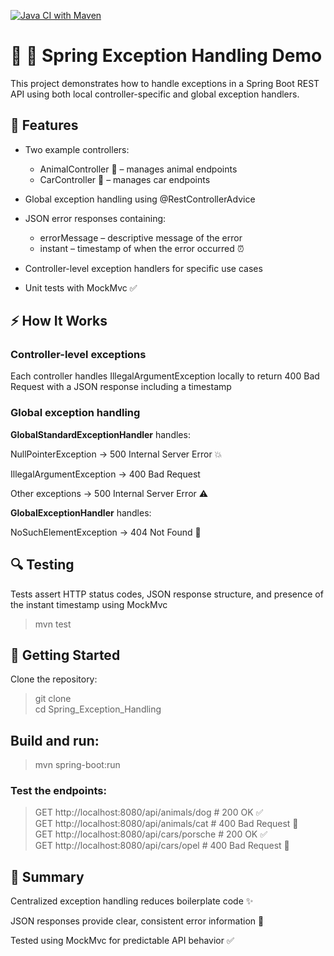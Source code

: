 [![Java CI with Maven](https://github.com/nina-bornemann/Spring_Exception_Handling/actions/workflows/maven.yml/badge.svg)](https://github.com/nina-bornemann/Spring_Exception_Handling/actions/workflows/maven.yml)

# 🐾 🚗 Spring Exception Handling Demo

This project demonstrates how to handle exceptions in a Spring Boot REST 
API using both local controller-specific and global exception handlers.

## 🌟 Features
- Two example controllers:
  - AnimalController 🐶 – manages animal endpoints
  - CarController 🚗 – manages car endpoints

- Global exception handling using @RestControllerAdvice
- JSON error responses containing:
  - errorMessage – descriptive message of the error
  - instant – timestamp of when the error occurred ⏰
- Controller-level exception handlers for specific use cases
- Unit tests with MockMvc ✅

## ⚡ How It Works
### Controller-level exceptions
Each controller handles IllegalArgumentException locally to return 400 
Bad Request with a JSON response including a timestamp

### Global exception handling
**GlobalStandardExceptionHandler** handles:

NullPointerException → 500 Internal Server Error 💥

IllegalArgumentException → 400 Bad Request

Other exceptions → 500 Internal Server Error ⚠️

**GlobalExceptionHandler** handles: 

NoSuchElementException → 404 Not Found 🛑

## 🔍 Testing
Tests assert HTTP status codes, JSON response structure, and presence of 
the instant timestamp using MockMvc 
> mvn test

## 🚀 Getting Started
Clone the repository:
> git clone <your-repo-url>  
> cd Spring_Exception_Handling

## Build and run:
> mvn spring-boot:run

### Test the endpoints:
> GET http://localhost:8080/api/animals/dog      # 200 OK ✅  
> GET http://localhost:8080/api/animals/cat      # 400 Bad Request 🛑  
> GET http://localhost:8080/api/cars/porsche     # 200 OK ✅  
> GET http://localhost:8080/api/cars/opel        # 400 Bad Request 🛑

## 📌 Summary
Centralized exception handling reduces boilerplate code ✨

JSON responses provide clear, consistent error information 📄

Tested using MockMvc for predictable API behavior ✅
